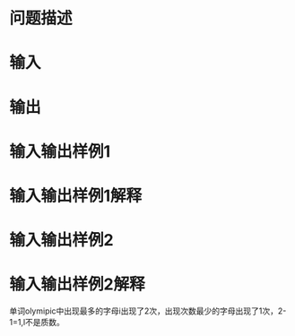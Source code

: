 

# 问题描述



# 输入



# 输出



# 输入输出样例1



# 输入输出样例1解释



# 输入输出样例2



# 输入输出样例2解释


<p>
单词olymipic中出现最多的字母i出现了2次，出现次数最少的字母出现了1次，2-1=1,l不是质数。
</p>
<p>
<br/>
</p>

